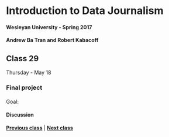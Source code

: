 # Introduction to Data Journalism
  
#### Wesleyan University - Spring 2017
  
**Andrew Ba Tran and Robert Kabacoff**
  
## Class 29
Thursday - May 18
                             
### Final project
                             
#### 
                             
Goal: 
                             
#### Discussion

                   
**[Previous class](class29.md)** | **[Next class](class31.md)**
